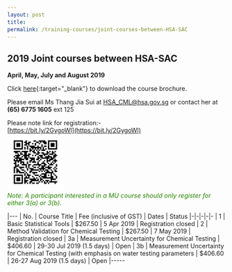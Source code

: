 ```yaml
---
layout: post
title: 
permalink: /training-courses/joint-courses-between-HSA-SAC
---
```


## 2019 Joint courses between HSA-SAC
**April, May, July and August 2019**

Click [here](/files/events/Course%20brochure%202019.pdf){:target="_blank"} to download the course brochure.
 
Please email Ms Thang Jia Sui at [HSA_CML@hsa.gov.sg](mailto:HSA_CML@hsa.gov.sg) or contact her at **(65) 6775 1605** ext 125
 
Please note link for registration:-  
[https://bit.ly/2GygoWl](https://bit.ly/2GygoWl)  
<img style="display:inline;width:130px;height:130px;" alt="QR Code" src="/images/QR%20Code.png"/>  
<span style="color:#288400;font-size:0.9rem;font-style:italic;">Note: A participant interested in a MU course should only register for either 3(a) or 3(b).</span>


|---
| No. | Course Title | Fee (inclusive of GST) |  Dates | Status
|-|-|-|-|-
| 1 | Basic Statistical Tools | $267.50 | 5 Apr 2019 | Registration closed
| 2 | Method Validation for Chemical Testing | $267.50 | 7 May 2019 | Registration closed
| 3a | Measurement Uncertainty for Chemical Testing | $406.60 | 29-30 Jul 2019 (1.5 days) | Open
| 3b | Measurement Uncertainty for Chemical Testing (with emphasis on water testing parameters | $406.60 | 26-27 Aug 2019 (1.5 days) | Open
|-----
